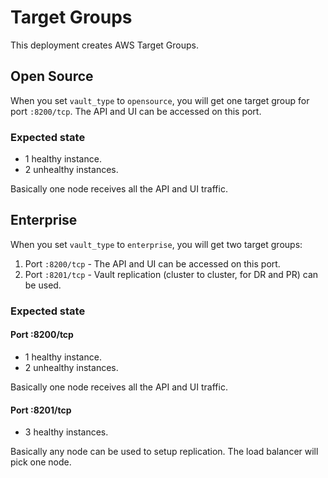 # Target Groups

This deployment creates AWS Target Groups.

## Open Source

When you set `vault_type` to `opensource`, you will get one target group for port `:8200/tcp`. The API and UI can be accessed on this port.

### Expected state

- 1 healthy instance.
- 2 unhealthy instances.

Basically one node receives all the API and UI traffic.

## Enterprise

When you set `vault_type` to `enterprise`, you will get two target groups:

1. Port `:8200/tcp` - The API and UI can be accessed on this port.
2. Port `:8201/tcp` - Vault replication (cluster to cluster, for DR and PR) can be used.

### Expected state

#### Port :8200/tcp

- 1 healthy instance.
- 2 unhealthy instances.

Basically one node receives all the API and UI traffic.

#### Port :8201/tcp

- 3 healthy instances.

Basically any node can be used to setup replication. The load balancer will pick one node.
